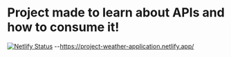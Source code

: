 # Project made to learn about APIs and how to consume it!

[![Netlify Status](https://api.netlify.com/api/v1/badges/68e2c024-b808-48b9-9b28-f54fc3a0f36c/deploy-status)](https://app.netlify.com/sites/project-weather-application/deploys) --https://project-weather-application.netlify.app/

